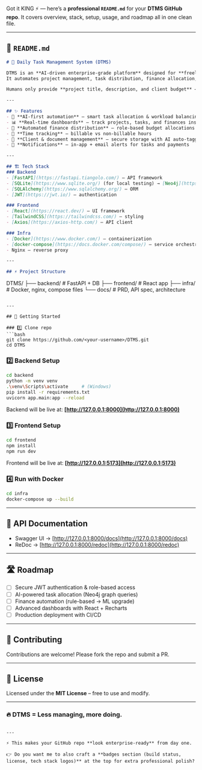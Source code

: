 Got it KING ⚡ — here’s a **professional `README.md`** for your **DTMS GitHub repo**. It covers overview, stack, setup, usage, and roadmap all in one clean file.

---

## 📄 `README.md`

```markdown
# 🚀 Daily Task Management System (DTMS)

DTMS is an **AI-driven enterprise-grade platform** designed for **freelance-based organizations**.  
It automates project management, task distribution, finance allocation, time tracking, and reporting with minimal human input.  

Humans only provide **project title, description, and client budget** — everything else is handled by AI.  

---

## ✨ Features
- 🤖 **AI-first automation** – smart task allocation & workload balancing  
- 📊 **Real-time dashboards** – track projects, tasks, and finances instantly  
- 💸 **Automated finance distribution** – role-based budget allocations  
- 📅 **Time tracking** – billable vs non-billable hours  
- 📑 **Client & document management** – secure storage with AI auto-tagging  
- 🔔 **Notifications** – in-app + email alerts for tasks and payments  

---

## 🏗️ Tech Stack
### Backend
- [FastAPI](https://fastapi.tiangolo.com/) – API framework  
- [SQLite](https://www.sqlite.org/) (for local testing) → [Neo4j](https://neo4j.com/) (for AI graph logic in production)  
- [SQLAlchemy](https://www.sqlalchemy.org/) – ORM  
- [JWT](https://jwt.io/) – authentication  

### Frontend
- [React](https://react.dev/) – UI framework  
- [TailwindCSS](https://tailwindcss.com/) – styling  
- [Axios](https://axios-http.com/) – API client  

### Infra
- [Docker](https://www.docker.com/) – containerization  
- [docker-compose](https://docs.docker.com/compose/) – service orchestration  
- Nginx – reverse proxy  

---

## ⚡ Project Structure
```

DTMS/
├── backend/      # FastAPI + DB
├── frontend/     # React app
├── infra/        # Docker, nginx, compose files
└── docs/         # PRD, API spec, architecture

````

---

## 🚀 Getting Started

### 1️⃣ Clone repo
```bash
git clone https://github.com/<your-username>/DTMS.git
cd DTMS
````

### 2️⃣ Backend Setup

```bash
cd backend
python -m venv venv
.\venv\Scripts\activate     # (Windows)
pip install -r requirements.txt
uvicorn app.main:app --reload
```

Backend will be live at: **[http://127.0.0.1:8000](http://127.0.0.1:8000)**

### 3️⃣ Frontend Setup

```bash
cd frontend
npm install
npm run dev
```

Frontend will be live at: **[http://127.0.0.1:5173](http://127.0.0.1:5173)**

### 4️⃣ Run with Docker

```bash
cd infra
docker-compose up --build
```

---

## 📜 API Documentation

* Swagger UI → [http://127.0.0.1:8000/docs](http://127.0.0.1:8000/docs)
* ReDoc → [http://127.0.0.1:8000/redoc](http://127.0.0.1:8000/redoc)

---

## 🛣️ Roadmap

* [ ] Secure JWT authentication & role-based access
* [ ] AI-powered task allocation (Neo4j graph queries)
* [ ] Finance automation (rule-based → ML upgrade)
* [ ] Advanced dashboards with React + Recharts
* [ ] Production deployment with CI/CD

---

## 🤝 Contributing

Contributions are welcome! Please fork the repo and submit a PR.

---

## 📄 License

Licensed under the **MIT License** – free to use and modify.

---

### 🔥 DTMS = **Less managing, more doing.**

```

---

⚡ This makes your GitHub repo **look enterprise-ready** from day one.  

👉 Do you want me to also craft a **badges section (build status, license, tech stack logos)** at the top for extra professional polish?
```
